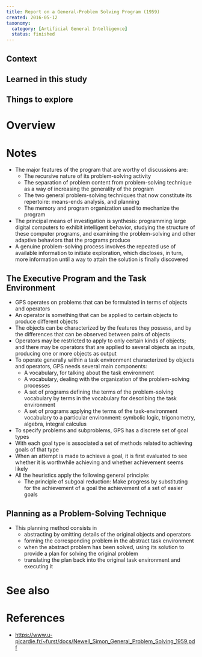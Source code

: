 ```yaml
---
title: Report on a General-Problem Solving Program (1959)
created: 2016-05-12
taxonomy:
  category: [Artificial General Intelligence]
  status: finished
---
```


## Context

## Learned in this study

## Things to explore

# Overview

# Notes

* The major features of the program that are worthy of discussions are:
	* The recursive nature of its problem-solving activity
	* The separation of problem content from problem-solving technique as a way of increasing the generality of the program
	* The two general problem-solving techniques that now constitute its repertoire: means-ends analysis, and planning
	* The memory and program organization used to mechanize the program
* The principal means of investigation is synthesis: programming large digital computers to exhibit intelligent behavior, studying the structure of these computer programs, and examining the problem-solving and other adaptive behaviors that the programs produce
* A genuine problem-solving process involves the repeated use of available information to initiate exploration, which discloses, in turn, more information until a way to attain the solution is finally discovered

## The Executive Program and the Task Environment
* GPS operates on problems that can be formulated in terms of objects and operators
* An operator is something that can be applied to certain objects to produce different objects
* The objects can be characterized by the features they possess, and by the differences that can be observed between pairs of objects
* Operators may be restricted to apply to only certain kinds of objects; and there may be operators that are applied to several objects as inputs, producing one or more objects as output
* To operate generally within a task environment characterized by objects and operators, GPS needs several main components:
	* A vocabulary, for talking about the task environment
	* A vocabulary, dealing with the organization of the problem-solving processes
	* A set of programs defining the terms of the problem-solving vocabulary by terms in the vocabulary for describing the task environment
	* A set of programs applying the terms of the task-environment vocabulary to a particular environment: symbolic logic, trigonometry, algebra, integral calculus
* To specify problems and subproblems, GPS has a discrete set of goal types
* With each goal type is associated a set of methods related to achieving goals of that type
* When an attempt is made to achieve a goal, it is first evaluated to see whether it is worthwhile achieving and whether achievement seems likely
* All the heuristics apply the following general principle:
	* The principle of subgoal reduction: Make progress by substituting for the achievement of a goal the achievement of a set of easier goals

## Planning as a Problem-Solving Technique
* This planning method consists in
	* abstracting by omitting details of the original objects and operators
	* forming the corresponding problem in the abstract task environment
	* when the abstract problem has been solved, using its solution to provide a plan for solving the original problem
	* translating the plan back into the original task environment and executing it

# See also

# References
* https://www.u-picardie.fr/~furst/docs/Newell_Simon_General_Problem_Solving_1959.pdf
